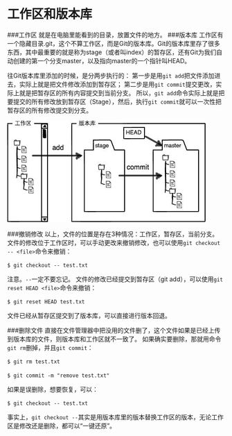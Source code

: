 工作区和版本库
===================
###工作区
就是在电脑里能看到的目录，放置文件的地方。
###版本库
工作区有一个隐藏目录.git，这个不算工作区，而是Git的版本库。Git的版本库里存了很多东西，其中最重要的就是称为stage（或者叫index）的暂存区，还有Git为我们自动创建的第一个分支master，以及指向master的一个指针叫HEAD。

往Git版本库里添加的时候，是分两步执行的：
第一步是用`git add`把文件添加进去，实际上就是把文件修改添加到暂存区；
第二步是用`git commit`提交更改，实际上就是把暂存区的所有内容提交到当前分支。
所以，`git add`命令实际上就是把要提交的所有修改放到暂存区（Stage），然后，执行`git commit`就可以一次性把暂存区的所有修改提交到分支。

![](../相关文件/5.3.1.jpg)

###撤销修改
以上，文件的位置是存在3种情况：工作区，暂存区，当前分支。
文件的修改位于工作区时，可以手动更改来撤销修改，也可以使用`git checkout -- <file>`命令来撤销：

    $ git checkout -- test.txt
注意。`--`一定不要忘记。
文件的修改已经提交到暂存区（git add），可以使用`git reset HEAD <file>`命令来撤销：

    $ git reset HEAD test.txt
文件已经从暂存区提交到了版本库，可以直接进行版本回退。

###删除文件
直接在文件管理器中把没用的文件删了，这个文件如果是已经上传到版本库的文件，则版本库和工作区就不一致了。
如果确实要删除，那就用命令`git rm`删掉，并且`git commit`：

    $ git rm test.txt
    
    $ git commit -m "remove test.txt"
如果是误删除，想要恢复，可以：

    $ git checkout -- test.txt
事实上，`git checkout --`其实是用版本库里的版本替换工作区的版本，无论工作区是修改还是删除，都可以“一键还原”。